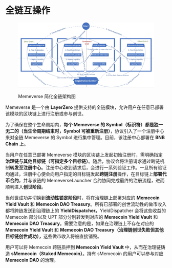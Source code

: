 # 全链互操作



<figure><img src="../.gitbook/assets/Memeverse架构图.png" alt=""><figcaption><p>Memeverse 简化全链架构图</p></figcaption></figure>

Memeverse 是一个由 **LayerZero** 提供支持的全链模块，允许用户在任意已部署该模块的区块链上进行注册或参与创世。

为了确保在整个生命周期内，**每个 Memeverse 的 Symbol（标识符）都是独一无二的（当生命周期结束时，Symbol 可被重新注册）**，协议引入了一个注册中心来对全链 Memeverse 的 Symbol 进行集中管理。目前，该注册中心部署在 **BNB Chain** 上。

当用户在任意已部署 Memeverse 模块的区块链上发起初始注册时，需明确指定**治理链与其他目标链（可指定多个目标链）**。随后，协议会将注册请求通过跨链机制**转发至注册中心**。注册中心收到请求后，会进行一系列验证工作。一旦所有验证均通过，注册中心便会向用户指定的目标链发起**跨链注册**操作，在目标链上**部署代币合约**，并与该链的 MemeverseLauncher 合约协同完成最终的注册流程，进而顺利进入**创世阶段**。

当创世成功并切换到**流动性锁定阶段**时，将在治理链上部署对应的 **Memecoin Yield Vault** 和 **Memecoin DAO Treasury**。所有已部署的创世流动性的做市收入都将跨链发送到治理链上的 **YieldDispatcher。**&#x59;ieldDispatcher 会将这些收益的 Memecoin 部分以及 UPT 部分分别转发到对应的 **Memecoin Yield Vault** 和 **Memecoin DAO Treasury**。需要注意的是，如果在治理链上不存在对应的 **Memecoin Yield Vault** 和 **Memecoin DAO Treasury（治理链创世失败但其他目标链创世成功），**&#x8FD9;些做市收入将被直接销毁。

用户可以将 Memecoin 跨链质押到 **Memecoin Yield Vault** 中，从而在治理链铸造 **sMemecoin（Staked Memecoin）**。持有 sMemecoin 的用户可以参与对应 **Memecoin DAO** 的治理。
